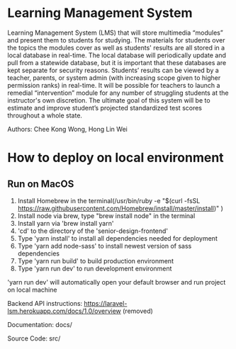 # Learning Management System
Learning Management System (LMS) that will store multimedia “modules” and present them to students for studying. The materials for students over the topics the modules cover as well as students' results are all stored in a local database in real-time. The local database will periodically update and pull from a statewide database, but it is important that these databases are kept separate for security reasons. Students’ results can be viewed by a teacher, parents, or system admin (with increasing scope given to higher permission ranks) in real-time. It will be possible for teachers to launch a remedial “intervention” module for any number of struggling students at the instructor's own discretion. The ultimate goal of this system will be to estimate and improve student’s projected standardized test scores throughout a whole state.

Authors: Chee Kong Wong, Hong Lin Wei

# How to deploy on local environment

## Run on MacOS 
1. Install Homebrew in the terminal(/usr/bin/ruby -e "$(curl -fsSL https://raw.githubusercontent.com/Homebrew/install/master/install)" )
2. Install node via brew, type "brew install node" in the terminal
3. Install yarn via 'brew install yarn'
4. 'cd' to the directory of the 'senior-design-frontend'
5. Type 'yarn install' to install all dependencies needed for deployment
6. Type 'yarn add node-sass' to install newest version of sass dependencies
7. Type 'yarn run build' to build production environment
8. Type 'yarn run dev' to run development environment

'yarn run dev' will automatically open your default browser and run project on local machine

Backend API instructions: https://laravel-lsm.herokuapp.com/docs/1.0/overview (removed)

Documentation:
docs/

Source Code:
src/


